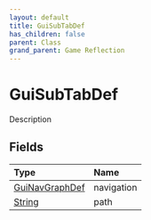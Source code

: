 ```yaml
---
layout: default
title: GuiSubTabDef
has_children: false
parent: Class
grand_parent: Game Reflection
---
```

# GuiSubTabDef
Description 

## Fields

| Type | Name |
|:----------|:--------------|
| [GuiNavGraphDef](/riftbreaker-wiki/docs/game-reflection/classes/gui_nav_graph_def/) | navigation |
| [String](/riftbreaker-wiki/docs/game-reflection/components/string/) | path |

